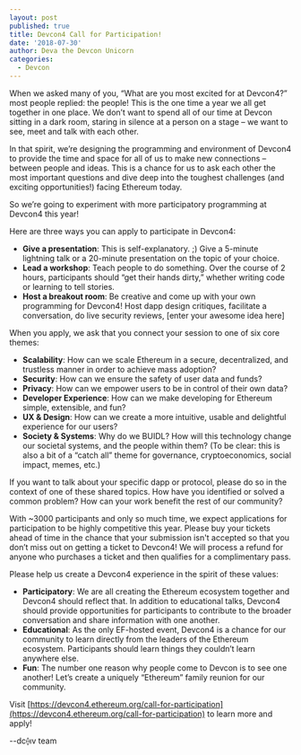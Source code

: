 ```yaml
---
layout: post
published: true
title: Devcon4 Call for Participation!
date: '2018-07-30'
author: Deva the Devcon Unicorn
categories:
  - Devcon
---
```


When we asked many of you, “What are you most excited for at Devcon4?” most people replied: the people! This is the one time a year we all get together in one place. We don’t want to spend all of our time at Devcon sitting in a dark room, staring in silence at a person on a stage – we want to see, meet and talk with each other.

In that spirit, we’re designing the programming and environment of Devcon4 to provide the time and space for all of us to make new connections – between people and ideas. This is a chance for us to ask each other the most important questions and dive deep into the toughest challenges (and exciting opportunities!) facing Ethereum today. 

So we’re going to experiment with more participatory programming at Devcon4 this year! 

Here are three ways you can apply to participate in Devcon4: 

- **Give a presentation**: This is self-explanatory. ;) Give a 5-minute lightning talk or a 20-minute presentation on the topic of your choice.
- **Lead a workshop**: Teach people to do something. Over the course of 2 hours, participants should “get their hands dirty,” whether writing code or learning to tell stories. 
- **Host a breakout room**: Be creative and come up with your own programming for Devcon4! Host dapp design critiques, facilitate a conversation, do live security reviews, [enter your awesome idea here]

When you apply, we ask that you connect your session to one of six core themes:

- **Scalability**: How can we scale Ethereum in a secure, decentralized, and trustless manner in order to achieve mass adoption? 
- **Security**: How can we ensure the safety of user data and funds?
- **Privacy**: How can we empower users to be in control of their own data? 
- **Developer Experience**: How can we make developing for Ethereum simple, extensible, and fun?
- **UX & Design**: How can we create a more intuitive, usable and delightful experience for our users?
- **Society & Systems**: Why do we BUIDL? How will this technology change our societal systems, and the people within them? (To be clear: this is also a bit of a “catch all” theme for governance, cryptoeconomics, social impact, memes, etc.)

If you want to talk about your specific dapp or protocol, please do so in the context of one of these shared topics. How have you identified or solved a common problem? How can your work benefit the rest of our community? 

With ~3000 participants and only so much time, we expect applications for participation to be highly competitive this year. Please buy your tickets ahead of time in the chance that your submission isn't accepted so that you don’t miss out on getting a ticket to Devcon4! We will process a refund for anyone who purchases a ticket and then qualifies for a complimentary pass.

Please help us create a Devcon4 experience in the spirit of these values:

- **Participatory**: We are all creating the Ethereum ecosystem together and Devcon4 should reflect that. In addition to educational talks, Devcon4 should provide opportunities for participants to contribute to the broader conversation and share information with one another.
- **Educational**: As the only EF-hosted event, Devcon4 is a chance for our community to learn directly from the leaders of the Ethereum ecosystem. Participants should learn things they couldn’t learn anywhere else.
- **Fun**: The number one reason why people come to Devcon is to see one another! Let’s create a uniquely “Ethereum” family reunion for our community. 

Visit [https://devcon4.ethereum.org/call-for-participation](https://devcon4.ethereum.org/call-for-participation) to learn more and apply!


--dc⟠ıv team